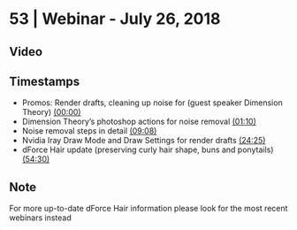 # 53 | Webinar - July 26, 2018
## Video
<div class="responsive-container"><div id="player"></div></div>
<script>
      var tag = document.createElement('script');
      tag.src = "https://www.youtube.com/iframe_api";
      var firstScriptTag = document.getElementsByTagName('script')[0];
      firstScriptTag.parentNode.insertBefore(tag, firstScriptTag);
      var player;
      function onYouTubeIframeAPIReady() {
        player = new YT.Player('player', {
          videoId: 'hnI5Xo0Ha2I',
        });
      }
    
    function setCurrentTime(slideNum) {
    var object = [0, 70, 548, 1465, 3270]
    player.seekTo(object[slideNum]);
  }
</script>
    
## Timestamps
* Promos: Render drafts, cleaning up noise for (guest speaker Dimension Theory) <a href="javascript:void(0);" onclick="setCurrentTime(0)">(00:00)</a>
* Dimension Theory’s photoshop actions for noise removal <a href="javascript:void(0);" onclick="setCurrentTime(1)">(01:10)</a>
* Noise removal steps in detail <a href="javascript:void(0);" onclick="setCurrentTime(2)">(09:08)</a>
* Nvidia Iray Draw Mode and Draw Settings for render drafts <a href="javascript:void(0);" onclick="setCurrentTime(3)">(24:25)</a>
* dForce Hair update (preserving curly hair shape, buns and ponytails) <a href="javascript:void(0);" onclick="setCurrentTime(4)">(54:30)</a>

## Note
For more up-to-date dForce Hair information please look for the most recent webinars instead